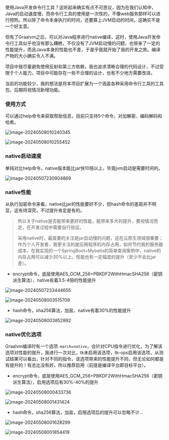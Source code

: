 使用Java开发命令行工具？这听起来确实有点不可思议，因为在我们认知中，Java的启动速度慢，而命令行工具的使用是一次性的，不像web服务那样可以进行预热。所以除了命令本身执行的时间，还要算上JVM启动的时间，这确实不是一个好主意。

但有了Graalvm之后，可以对Java程序进行native编译，这时，使用Java开发命令行工具似乎也没有那么糟糕，不仅没有了JVM启动慢的问题，也带来了一定的性能提升，而且Java本身的性能也不差，于是乎我就开始了我的开发之旅。编译产物的大小确实令人不满。

项目中我尽量避免使用反射和第三方依赖，我也追求清晰合理的代码设计，不过受限于个人能力，项目中可能存在一些不合理的设计，也有不少地方需要改进。

当前的功能较少，我的想法是将本项目扩展为一个涵盖各种采用命令行工具的工具包，后期将视情况新增功能。

### 使用方式

可以通过help命令来获取帮助信息，目前只支持5个命令，对加解密、编码解码和哈希。

![image-20240508010240345](https://picgo-1314385327.cos.ap-guangzhou.myqcloud.com/markdown/2024/05/08/20240508010241.png)

![image-20240508010255452](https://picgo-1314385327.cos.ap-guangzhou.myqcloud.com/markdown/2024/05/08/20240508010256.png)



### native启动速度

单纯对比help命令，native版本能比jar快10倍以上，毕竟jvm启动是需要时间的。

![image-20240507230904869](https://picgo-1314385327.cos.ap-guangzhou.myqcloud.com/markdown/2024/05/07/20240507230906.png)



### native性能

从执行加密命令来看，native比jar的性能要好不少，但hash命令的差距并不明显，这有待深究，不过提升肯定是有的。

> 所以关于native是否能带来更好的性能，能带来多大的提升，要视情况而定，在开发过程中需要自行验证。
>
> 采用native时，最首要的关注是jar启动慢的问题，这在云原生领域很重要；作为个人开发者，我更关注的是应用程序的内存占用，如何节约我的服务器成本，在我实现的一个SpringBoot+Mybatis的简单查询案例中，native的内存占用可以减少30%以上，性能也有一定幅度的提升（至少不会比jar差）。

- encrypt命令，底层使用AES_GCM_256+PBKDF2WithHmacSHA256（密钥派生算法），native有着3.5-4倍的性能提升

![image-20240507233444655](https://picgo-1314385327.cos.ap-guangzhou.myqcloud.com/markdown/2024/05/07/20240507233445.png)

![image-20240508003515709](https://picgo-1314385327.cos.ap-guangzhou.myqcloud.com/markdown/2024/05/08/20240508003517.png)

- hash命令，sha256算法，加盐，native有着30%的性能提升

![image-20240508003852892](https://picgo-1314385327.cos.ap-guangzhou.myqcloud.com/markdown/2024/05/08/20240508003853.png)



### native优化选项

Graalvm编译时有一个选项`-march=native`，会针对CPU指令进行优化，为了解该选项对性能的提升，我进行一次对比，tk未启用该选项，tk-ops启用该选项，从测试结果可以看出，针对不同的指令，该选项带来的性能提升不同，但无论如何都是有提升的！有总比没有好，所以推荐启用（前提是编译平台即目标平台）。

- encrypt命令，底层使用AES_GCM_256+PBKDF2WithHmacSHA256（密钥派生算法），启用选项后有30%-40%的提升

![image-20240508000433736](https://picgo-1314385327.cos.ap-guangzhou.myqcloud.com/markdown/2024/05/08/20240508000434.png)

![image-20240508001431424](https://picgo-1314385327.cos.ap-guangzhou.myqcloud.com/markdown/2024/05/08/20240508001432.png)

- hash命令，sha256算法，加盐，启用选项后的提升可以忽略不计...

![image-20240508001628299](https://picgo-1314385327.cos.ap-guangzhou.myqcloud.com/markdown/2024/05/08/20240508001629.png)

![image-20240508001854419](https://picgo-1314385327.cos.ap-guangzhou.myqcloud.com/markdown/2024/05/08/20240508001855.png)